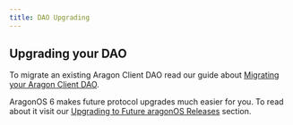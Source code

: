 ```yaml
---
title: DAO Upgrading
---
```


## Upgrading your DAO

To migrate an existing Aragon Client DAO read our guide about [Migrating your Aragon Client DAO](02-aragon-client-migration.md).

AragonOS 6 makes future protocol upgrades much easier for you. To read about it visit our [Upgrading to Future aragonOS Releases](01-upgrade-to-future-aos-versions.md) section.
